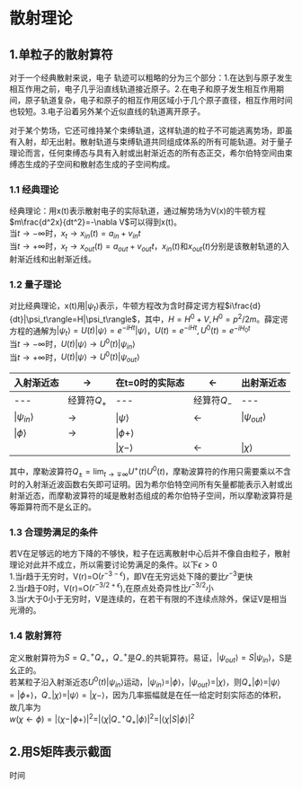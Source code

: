 # 散射理论

## 1.单粒子的散射算符

对于一个经典散射来说，电子 轨迹可以粗略的分为三个部分：1.在达到与原子发生相互作用之前，电子几乎沿直线轨道接近原子。2.在电子和原子发生相互作用期间，原子轨道复杂，电子和原子的相互作用区域小于几个原子直径，相互作用时间也较短。3.电子沿着另外某个近似直线的轨道离开原子。

对于某个势场，它还可维持某个束缚轨道，这样轨道的粒子不可能逃离势场，即虽有入射，却无出射。散射轨道与束缚轨道共同组成体系的所有可能轨道。对于量子理论而言，任何束缚态与具有入射或出射渐近态的所有态正交，希尔伯特空间由束缚态生成的子空间和散射态生成的子空间构成。

### 1.1 经典理论

经典理论：用x(t)表示散射电子的实际轨道，通过解势场为V(x)的牛顿方程$m\frac{d^2x}{dt^2}=-\nabla V$可以得到x(t)。  
当$t\to-\infty$时，$x_t\to x_{in}(t)=a_{in}+v_{in}t$  
当$t\to+\infty$时，$x_t\to x_{out}(t)=a_{out}+v_{out}t$，$x_{in}(t)$和$x_{out}(t)$分别是该散射轨道的入射渐近线和出射渐近线。

### 1.2 量子理论

对比经典理论，x(t)用$|\psi_t\rangle$表示，牛顿方程改为含时薛定谔方程$i\frac{d}{dt}|\psi_t\rangle=H|\psi_t\rangle$，其中，$H=H^0+V,H^0=p^2/2m$。薛定谔方程的通解为$|\psi_t\rangle=U(t)|\psi\rangle=e^{-iHt}|\psi\rangle$，$U(t)=e^{-iHt},U^0(t)=e^{-iH_0t}$  
当$t\to-\infty$时，$U(t)|\psi\rangle \to U^0(t)|\psi_{in}\rangle$  
当$t\to+\infty$时，$U(t)|\psi\rangle \to U^0(t)|\psi_{out}\rangle$

| 入射渐近态| $\to$   | 在t=0时的实际态 | $\gets$    | 出射渐近态 |
| ---      | ---     | ---            |---         |---        |
| ---      | 经算符$Q_+$    | ---    |经算符$Q_-$ |---  |
| &#124;$\psi_{in}\rangle$ | $\to$ | &#124;$\psi\rangle$ |$\gets$ |&#124;$\psi_{out}\rangle$|
| &#124;$\phi\rangle$ | $\to$ | &#124;$\phi+\rangle$ | | |
| | | &#124;$\chi-\rangle$ |$\gets$ |&#124;$\chi\rangle$|
其中，摩勒波算符$Q_\pm=\lim_{t\to\mp\infty}U^+(t)U^0(t)$，摩勒波算符的作用只需要乘以不含时的入射渐近波函数右矢即可证明。因为希尔伯特空间所有矢量都能表示入射或出射渐近态，而摩勒波算符的域是散射态组成的希尔伯特子空间，所以摩勒波算符是等距算符而不是幺正的。

### 1.3 合理势满足的条件

若V在足够远的地方下降的不够快，粒子在远离散射中心后并不像自由粒子，散射理论对此并不成立，所以需要讨论势满足的条件。以下$\epsilon>0$  
1.当r趋于无穷时，V(r)=O($r^{-3-\epsilon}$)，即V在无穷远处下降的要比$r^{-3}$更快  
2.当r趋于0时，V(r)=O($r^{-3/2+\epsilon}$),在原点处奇异性比$r^{-3/2}$小  
3.当r大于0小于无穷时，V是连续的，在若干有限的不连续点除外，保证V是相当光滑的。

### 1.4 散射算符

定义散射算符为$S=Q_-^+Q_+$，$Q_-^+$是$Q_-$的共轭算符。易证，$|\psi_{out}\rangle=S|\psi_{in}\rangle$，S是幺正的。  
若某粒子沿入射渐近态$U^0(t)|\psi_{in}\rangle$运动，$|\psi_{in}\rangle=|\phi\rangle$，$|\psi_{out}\rangle=|\chi\rangle$，则$Q_+|\phi\rangle=|\psi\rangle=|\phi+\rangle$，$Q_-|\chi\rangle=|\psi\rangle=|\chi-\rangle$，因为几率振幅就是在任一给定时刻实际态的体积，故几率为  
$w(\chi\gets\phi)=|\langle\chi-|\phi+\rangle|^2=|\langle\chi|Q_-^+Q_+|\phi\rangle|^2=|\langle\chi|S|\phi\rangle|^2$

## 2.用S矩阵表示截面

时间